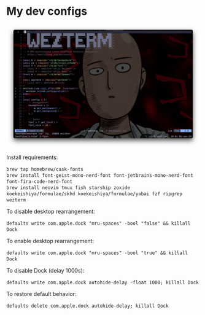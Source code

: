 # My dev configs

![nvim](nvim.png "nvim")

Install requirements:
```
brew tap homebrew/cask-fonts
brew install font-geist-mono-nerd-font font-jetbrains-mono-nerd-font font-fira-code-nerd-font
brew install neovim tmux fish starship zoxide koekeishiya/formulae/skhd koekeishiya/formulae/yabai fzf ripgrep wezterm
```

To disable desktop rearrangement:
```
defaults write com.apple.dock "mru-spaces" -bool "false" && killall Dock
```
To enable desktop rearrangement:
```
defaults write com.apple.dock "mru-spaces" -bool "true" && killall Dock
```

To disable Dock (delay 1000s):
```
defaults write com.apple.dock autohide-delay -float 1000; killall Dock
```
To restore default behavior:
```
defaults delete com.apple.dock autohide-delay; killall Dock
```
